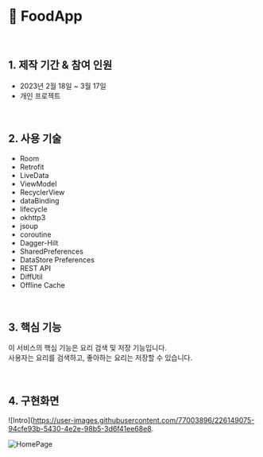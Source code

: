 # :pushpin: FoodApp

</br>

## 1. 제작 기간 & 참여 인원
- 2023년 2월 18일 ~ 3월 17일
- 개인 프로젝트

</br>

## 2. 사용 기술
  - Room
  - Retrofit
  - LiveData
  - ViewModel
  - RecyclerView
  - dataBinding
  - lifecycle
  - okhttp3
  - jsoup
  - coroutine
  - Dagger-Hilt
  - SharedPreferences
  - DataStore Preferences
  - REST API
  - DiffUtil
  - Offline Cache

</br>

## 3. 핵심 기능
이 서비스의 핵심 기능은 요리 검색 및 저장 기능입니다.  
사용자는 요리를 검색하고, 좋아하는 요리는 저장할 수 있습니다.  

</br>

## 4. 구현화면






![Intro](https://user-images.githubusercontent.com/77003896/226149075-94cfe93b-5430-4e2e-98b5-3d6f41ee68e8.

![HomePage](https://user-images.githubusercontent.com/77003896/226149092-fe474319-e349-4337-8e8a-860886628cf5.jpg)



